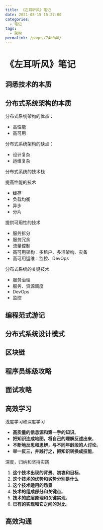 ```yaml
---
title: 《左耳听风》笔记
date: 2021-08-15 15:27:00
categories:
  - 笔记
tags:
  - 架构
permalink: /pages/74d040/
---
```


# 《左耳听风》笔记

## 洞悉技术的本质

## 分布式系统架构的本质

分布式系统架构的优点：

- 高性能
- 高可用

分布式系统架构的缺点：

- 设计复杂
- 运维复杂

分布式系统的技术栈

提高性能的技术

- 缓存
- 负载均衡
- 异步
- 分片

提供可用性的技术

- 服务拆分
- 服务冗余
- 流量控制
- 高可用架构：多租户、多活架构、灾备
- 高可用运维：监控、DevOps

分布式系统的关键技术

- 服务治理
- 服务、资源调度
- DevOps
- 监控

## 编程范式游记

## 分布式系统设计模式

## 区块链

## 程序员练级攻略

## 面试攻略

## 高效学习

浅度学习和深度学习

- **高质量的信息源和第一手的知识**。
- **把知识连成地图，将自己的理解反述出来**。
- **不断地反思和思辨，与不同年龄段的人讨论**。
- **举一反三，并践行之，把知识转换成技能**。

深度，归纳和坚持实践

1. **这个技术出现的背景、初衷和目标**。
2. **这个技术的优势和劣势分别是什么**
3. **这个技术适用的场景**
4. **技术的组成部分和关键点**。
5. **技术的底层原理和关键实现**。
6. **已有的实现和它之间的对比**。

## 高效沟通
